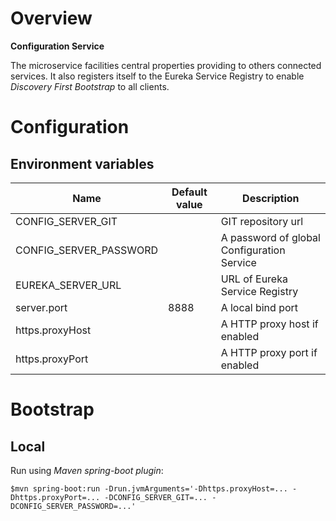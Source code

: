 # Overview

**Configuration Service**

The microservice facilities central properties providing to others connected services.
It also registers itself to the Eureka Service Registry to enable *Discovery First Bootstrap* to all clients.   

# Configuration

## Environment variables

| Name | Default value | Description | 
| --- | --- | --- |
| CONFIG_SERVER_GIT | | GIT repository url |
| CONFIG_SERVER_PASSWORD | | A password of global Configuration Service | 
| EUREKA_SERVER_URL | | URL of Eureka Service Registry |
| server.port | 8888 |  A local bind port |
| https.proxyHost | | A HTTP proxy host if enabled |
| https.proxyPort | | A HTTP proxy port if enabled |

# Bootstrap

## Local

Run using *Maven spring-boot plugin*:

`$mvn spring-boot:run -Drun.jvmArguments='-Dhttps.proxyHost=... -Dhttps.proxyPort=... -DCONFIG_SERVER_GIT=... -DCONFIG_SERVER_PASSWORD=...'`
